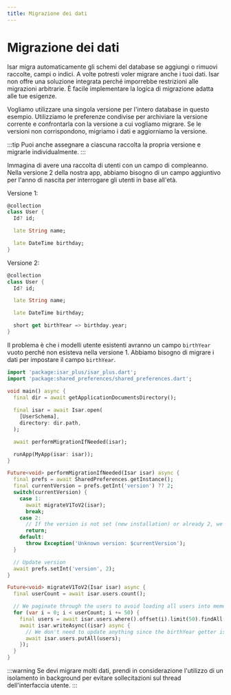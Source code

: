 ```yaml
---
title: Migrazione dei dati
---
```


# Migrazione dei dati

Isar migra automaticamente gli schemi del database se aggiungi o rimuovi raccolte, campi o indici. A volte potresti voler migrare anche i tuoi dati. Isar non offre una soluzione integrata perché imporrebbe restrizioni alle migrazioni arbitrarie. È facile implementare la logica di migrazione adatta alle tue esigenze.

Vogliamo utilizzare una singola versione per l'intero database in questo esempio. Utilizziamo le preferenze condivise per archiviare la versione corrente e confrontarla con la versione a cui vogliamo migrare. Se le versioni non corrispondono, migriamo i dati e aggiorniamo la versione.

:::tip
Puoi anche assegnare a ciascuna raccolta la propria versione e migrarle individualmente.
:::

Immagina di avere una raccolta di utenti con un campo di compleanno. Nella versione 2 della nostra app, abbiamo bisogno di un campo aggiuntivo per l'anno di nascita per interrogare gli utenti in base all'età.

Versione 1:
```dart
@collection
class User {
  Id? id;

  late String name;

  late DateTime birthday;
}
```

Versione 2:
```dart
@collection
class User {
  Id? id;

  late String name;

  late DateTime birthday;

  short get birthYear => birthday.year;
}
```

Il problema è che i modelli utente esistenti avranno un campo `birthYear` vuoto perché non esisteva nella versione 1. Abbiamo bisogno di migrare i dati per impostare il campo `birthYear`.

```dart
import 'package:isar_plus/isar_plus.dart';
import 'package:shared_preferences/shared_preferences.dart';

void main() async {
  final dir = await getApplicationDocumentsDirectory();
  
  final isar = await Isar.open(
    [UserSchema],
    directory: dir.path,
  );

  await performMigrationIfNeeded(isar);

  runApp(MyApp(isar: isar));
}

Future<void> performMigrationIfNeeded(Isar isar) async {
  final prefs = await SharedPreferences.getInstance();
  final currentVersion = prefs.getInt('version') ?? 2;
  switch(currentVersion) {
    case 1:
      await migrateV1ToV2(isar);
      break;
    case 2:
      // If the version is not set (new installation) or already 2, we do not need to migrate
      return;
    default:
      throw Exception('Unknown version: $currentVersion');
  }

  // Update version
  await prefs.setInt('version', 2);
}

Future<void> migrateV1ToV2(Isar isar) async {
  final userCount = await isar.users.count();

  // We paginate through the users to avoid loading all users into memory at once
  for (var i = 0; i < userCount; i += 50) {
    final users = await isar.users.where().offset(i).limit(50).findAll();
    await isar.writeAsync((isar) async {
      // We don't need to update anything since the birthYear getter is used
      await isar.users.putAll(users);
    });
  }
}
```

:::warning
Se devi migrare molti dati, prendi in considerazione l'utilizzo di un isolamento in background per evitare sollecitazioni sul thread dell'interfaccia utente.
:::
